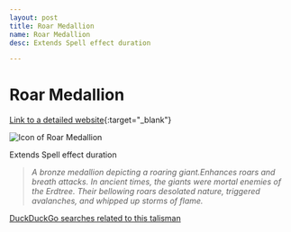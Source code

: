 ```yaml
---
layout: post
title: Roar Medallion
name: Roar Medallion
desc: Extends Spell effect duration

---
```

# Roar Medallion
[Link to a detailed website](https://eldenring.wiki.fextralife.com/Roar+Medallion){:target="_blank"}

![Icon of Roar Medallion](https://eldenring.wiki.fextralife.com/file/Elden-Ring/roar_medallion_talisman_elden_ring_wiki_guide_200px.png)

Extends Spell effect duration

>*A bronze medallion depicting a roaring giant.Enhances roars and breath attacks. In ancient times, the giants were mortal enemies of the Erdtree. Their bellowing roars desolated nature, triggered avalanches, and whipped up storms of flame.*

[DuckDuckGo searches related to this talisman]({{site.baseurl}}/searches/RoarMedallion)


